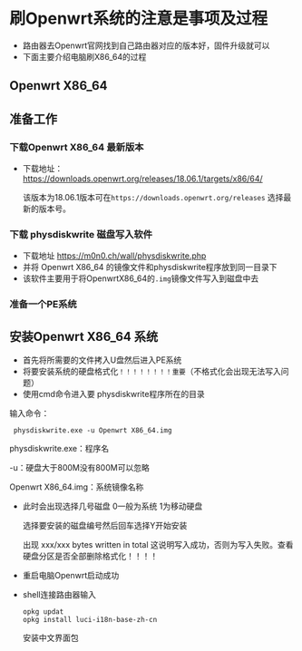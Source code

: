# 刷Openwrt系统的注意是事项及过程
- 路由器去Openwrt官网找到自己路由器对应的版本好，固件升级就可以
- 下面主要介绍电脑刷X86_64的过程
## Openwrt X86_64

## 准备工作

### 下载Openwrt X86_64 最新版本
- 下载地址：https://downloads.openwrt.org/releases/18.06.1/targets/x86/64/

    该版本为18.06.1版本可在`https://downloads.openwrt.org/releases` 选择最新的版本号。
### 下载 physdiskwrite 磁盘写入软件
- 下载地址 https://m0n0.ch/wall/physdiskwrite.php
- 并将 Openwrt X86_64 的镜像文件和physdiskwrite程序放到同一目录下
- 该软件主要用于将OpenwrtX86_64的`.img`镜像文件写入到磁盘中去

### 准备一个PE系统

## 安装Openwrt X86_64 系统
- 首先将所需要的文件拷入U盘然后进入PE系统
- 将要安装系统的硬盘格式化`！！！！！！！！重要`（不格式化会出现无法写入问题）
- 使用cmd命令进入要 physdiskwrite程序所在的目录

输入命令：
```shell
 physdiskwrite.exe -u Openwrt X86_64.img
```
physdiskwrite.exe：程序名  

-u：硬盘大于800M没有800M可以忽略

Openwrt X86_64.img：系统镜像名称
- 此时会出现选择几号磁盘 0一般为系统 1为移动硬盘

  选择要安装的磁盘编号然后回车选择Y开始安装

  出现 xxx/xxx bytes written in total 这说明写入成功，否则为写入失败。查看硬盘分区是否全部删除格式化！！！！

- 重启电脑Openwrt启动成功

- shell连接路由器输入
  ```shell
  opkg updat
  opkg install luci-i18n-base-zh-cn
  ```
  安装中文界面包
